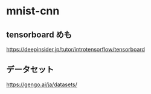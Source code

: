# mnist-cnn

## tensorboard めも

https://deepinsider.jp/tutor/introtensorflow/tensorboard

## データセット

https://gengo.ai/ja/datasets/
